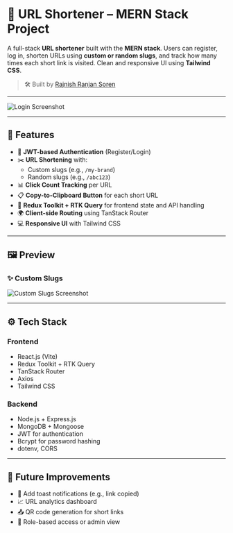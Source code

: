 # 🔗 URL Shortener – MERN Stack Project

A full-stack **URL shortener** built with the **MERN stack**. Users can register, log in, shorten URLs using **custom or random slugs**, and track how many times each short link is visited. Clean and responsive UI using **Tailwind CSS**.

> 🛠️ Built by [Rajnish Ranjan Soren](https://github.com/rajnishxsoren)

---

![Login Screenshot](assets/login.png)

---

## 🚀 Features

- 🔐 **JWT-based Authentication** (Register/Login)
- ✂️ **URL Shortening** with:
  - Custom slugs (e.g., `/my-brand`)
  - Random slugs (e.g., `/abc123`)
- 📊 **Click Count Tracking** per URL
- 📋 **Copy-to-Clipboard Button** for each short URL
- 🧠 **Redux Toolkit + RTK Query** for frontend state and API handling
- 🌍 **Client-side Routing** using TanStack Router
- 💻 **Responsive UI** with Tailwind CSS

---

## 🖼️ Preview

### ✨ Custom Slugs

![Custom Slugs Screenshot](assets/custom-slugs.png)

---

## ⚙️ Tech Stack

### Frontend
- React.js (Vite)
- Redux Toolkit + RTK Query
- TanStack Router
- Axios
- Tailwind CSS

### Backend
- Node.js + Express.js
- MongoDB + Mongoose
- JWT for authentication
- Bcrypt for password hashing
- dotenv, CORS

---

## 🚀 Future Improvements

- 🔔 Add toast notifications (e.g., link copied)
- 📈 URL analytics dashboard
- 📤 QR code generation for short links
- 👥 Role-based access or admin view